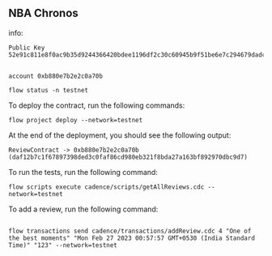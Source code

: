 ## NBA Chronos


info:
```
Public Key               52e91c811e8f0ac9b35d9244366420bdee1196df2c30c60945b9f51be6e7c294679dadc3ea0dd5de00bb3eb7bfc2b4fef35ecea72d2b4f5a6bd25b6f7227be40 


account 0xb880e7b2e2c0a70b
```

```
flow status -n testnet
```

To deploy the contract, run the following commands:

```
flow project deploy --network=testnet
```

At the end of the deployment, you should see the following output:
```
ReviewContract -> 0xb880e7b2e2c0a70b (daf12b7c1f67897398ded3c0faf86cd980eb321f8bda27a163bf892970dbc9d7)
```

To run the tests, run the following command:

```
flow scripts execute cadence/scripts/getAllReviews.cdc --network=testnet   
```

To add a review, run the following command:

```

flow transactions send cadence/transactions/addReview.cdc 4 "One of the best moments" "Mon Feb 27 2023 00:57:57 GMT+0530 (India Standard Time)" "123" --network=testnet 
```